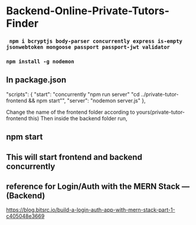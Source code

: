 # Backend-Online-Private-Tutors-Finder

### ` npm i bcryptjs body-parser concurrently express is-empty jsonwebtoken mongoose passport passport-jwt validator`
### `npm install -g nodemon`

## In package.json
"scripts": {
    "start": "concurrently \"npm run server\" \"cd ../private-tutor-frontend && npm start\"",
    "server": "nodemon server.js"
  },
  
  Change the name of the frontend folder according to yours(private-tutor-frontend this)
  Then inside the backend folder run,
  ## npm start
  ## This will start frontend and backend concurrently

## reference for Login/Auth with the MERN Stack — (Backend)
https://blog.bitsrc.io/build-a-login-auth-app-with-mern-stack-part-1-c405048e3669
